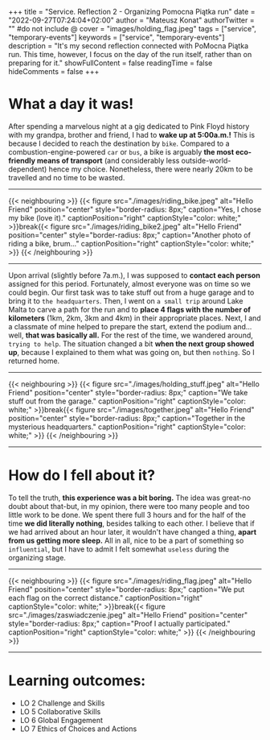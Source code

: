 +++
title = "Service. Reflection 2 - Organizing Pomocna Piątka run"
date = "2022-09-27T07:24:04+02:00"
author = "Mateusz Konat"
authorTwitter = "" #do not include @
cover = "images/holding_flag.jpeg"
tags = ["service", "temporary-events"]
keywords = ["service", "temporary-events"]
description = "It's my second reflection connected with PoMocna Piątka run. This time, however, I focus on the day of the run itself, rather than on preparing for it."
showFullContent = false
readingTime = false
hideComments = false
+++

# What a day it was!
After spending a marvelous night at a gig dedicated to Pink Floyd history with my grandpa, brother and friend, I had to **wake up at 5:00a.m.!** This is because I decided to reach the destination by `bike`. Compared to a combustion-engine-powered `car` or `bus`, a bike is arguably **the most eco-friendly means of transport** (and considerably less outside-world-dependent) hence my choice. Nonetheless, there were nearly 20km to be travelled and no time to be wasted.

***
{{< neighbouring >}}
{{< figure src="./images/riding_bike.jpeg" alt="Hello Friend" position="center" style="border-radius: 8px;" caption="Yes, I chose my bike (love it)." captionPosition="right" captionStyle="color: white;" >}}break{{< figure src="./images/riding_bike2.jpeg" alt="Hello Friend" position="center" style="border-radius: 8px;" caption="Another photo of riding a bike, brum..." captionPosition="right" captionStyle="color: white;" >}}
{{< /neighbouring >}}
***

Upon arrival (slightly before 7a.m.), I was supposed to **contact each person** assigned for this period. Fortunately, almost everyone was on time so we could begin. Our first task was to take stuff out from a huge garage and to bring it to `the headquarters`. Then, I went on `a small trip` around Lake Malta to carve a path for the run and to **place 4 flags with the number of kilometers** (1km, 2km, 3km and 4km) in their appropriate places. Next, I and a classmate of mine helped to prepare the start, extend the podium and... well, **that was basically all.** For the rest of the time, we wandered around, `trying to help`. The situation changed a bit **when the next group showed up**, because I explained to them what was going on, but then `nothing`. So I returned home.

***
{{< neighbouring >}}
{{< figure src="./images/holding_stuff.jpeg" alt="Hello Friend" position="center" style="border-radius: 8px;" caption="We take stuff out from the garage." captionPosition="right" captionStyle="color: white;" >}}break{{< figure src="./images/together.jpeg" alt="Hello Friend" position="center" style="border-radius: 8px;" caption="Together in the mysterious headquarters." captionPosition="right" captionStyle="color: white;" >}}
{{< /neighbouring >}}
***

# How do I fell about it?
To tell the truth, **this experience was a bit boring.** The idea was great-no doubt about that-but, in my opinion, there were too many people and too little work to be done. We spent there full 3 hours and for the half of the time **we did literally nothing**, besides talking to each other. I believe that if we had arrived about an hour later, it wouldn't have changed a thing, **apart from us getting more sleep.** All in all, nice to be a part of something so `influential`, but I have to admit I felt somewhat `useless` during the organizing stage.

***
{{< neighbouring >}}
{{< figure src="./images/riding_flag.jpeg" alt="Hello Friend" position="center" style="border-radius: 8px;" caption="We put each flag on the correct distance." captionPosition="right" captionStyle="color: white;" >}}break{{< figure src="./images/zaswiadczenie.jpeg" alt="Hello Friend" position="center" style="border-radius: 8px;" caption="Proof I actually participated." captionPosition="right" captionStyle="color: white;" >}}
{{< /neighbouring >}}
***

# Learning outcomes:
- LO 2 Challenge and Skills
- LO 5 Collaborative Skills
- LO 6 Global Engagement
- LO 7 Ethics of Choices and Actions
